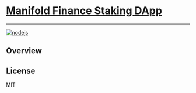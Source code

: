 # [Manifold Finance Staking DApp](https://staking.manifoldfinance.com)

---

[![nodejs](https://github.com/manifoldfinance/staking/actions/workflows/build.yml/badge.svg)](https://github.com/manifoldfinance/staking/actions/workflows/build.yml)


## Overview


## License

MIT
